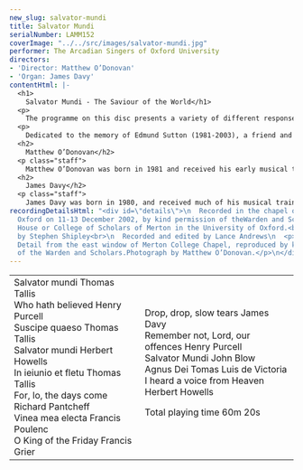 ```yaml
---
new_slug: salvator-mundi
title: Salvator Mundi
serialNumber: LAMM152
coverImage: "../../src/images/salvator-mundi.jpg"
performer: The Arcadian Singers of Oxford University
directors:
- 'Director: Matthew O’Donovan'
- 'Organ: James Davy'
contentHtml: |-
  <h1>
    Salvator Mundi - The Saviour of the World</h1>
  <p>
    The programme on this disc presents a variety of different responses to – and meditations on – the passion of Jesus Christ. While some of the texts set here see the redemption of mankind from an Old Testament prophetic viewpoint, others are inspired very directly by the events and even the images of the Lord’s Passion; others again are more broadly penitential, linked to the theme of the Passion simply by the centrality of the Cross to the Christian doctrine of forgiveness and salvation. The text of the Salvator mundi draws all these approaches together around this central theme, bringing together the cry of the church for forgiveness with this focus on the crucifixion.</p>
  <p>
    Dedicated to the memory of Edmund Sutton (1981-2003), a friend and member of the choir from 2001.</p>
  <h2>
    Matthew O’Donovan</h2>
  <p class="staff">
    Matthew O’Donovan was born in 1981 and received his early musical training as a chorister at St. Giles’ Church, Oxford and then as a music scholar at Abingdon School. After leaving school he spent a year as Organ Scholar at Southwell Minster in Nottinghamshire, before returning to Oxford in October 2000 where he is soon to complete a degree in music and is organ scholar of Merton College. Matthew was appointed conductor of the Arcadian Singers in April 2001. Under his direction the choir have performed in and out of Oxford, broadcast on BBC Radio 3, and made two recordings. In recent years Matthew has also been a regular choir trainer on the Oxford RSCM chorister courses. He sang in the Schola Cantorum of Oxford for two years and performs regularly with the early music vocal ensemble Stile Antico. As an accompanist and continuo player he has worked with various groups including the Schola Cantorum, Oxford Pro Musica Singers, Voces Angelicae, and the Cathedral Chamber Choir. In 2002 he accompanied the annual RSCM diocesan choirs festival. He is an Associate of the Royal College of Organists and studies the organ with David Goode. He is still manic about DIY.</p>
  <h2>
    James Davy</h2>
  <p class="staff">
    James Davy was born in 1980, and received much of his musical training as a Chorister at Southwell Minster, and subsequently as Organ Scholar of Portsmouth and Durham Cathedrals successively (the latter while reading for a music degree at the University of Durham). As an accompanist, he has worked with a number of choirs including the Arcadians, with whom he participated in the recording of Jubilate Agno, and a live broadcast of Choral Evensong on Radio 3 in August 2002. He is an Associate of the Royal College of Organists and continues his organ studies with James Lancelot. Composition is a spare-time activity, but one that he very much enjoys, and he has written for the Chapel Choir of University College, Durham; Durham University Chamber Choir, and for the Arcadians, for whom this will be his second work.</p>
recordingDetailsHtml: "<div id=\"details\">\n  Recorded in the chapel of Merton College,
  Oxford on 11-13 December 2002, by kind permission of theWarden and Scholars of the
  House or College of Scholars of Merton in the University of Oxford.<br>\n  Produced
  by Stephen Shipley<br>\n  Recorded and edited by Lance Andrews\n  <p>\t\tCover illustration:
  Detail from the east window of Merton College Chapel, reproduced by kind permission
  of the Warden and Scholars.Photograph by Matthew O’Donovan.</p>\n</div>"
---
```


<table class="tracktable">
  <tbody>
    <tr>
      <td class="column1">
        <span class="trackname">Salvator mundi </span> <span class="composer">Thomas Tallis</span><br>
        <span class="trackname"> Who hath believed</span><span class="composer"> Henry Purcell</span><br>
        <span class="trackname"> Suscipe quaeso </span> <span class="composer">Thomas Tallis</span><br>
        <span class="trackname"> Salvator mundi </span> <span class="composer">Herbert Howells</span><br>
        <span class="trackname"> In ieiunio et fletu </span> <span class="composer">Thomas Tallis</span><br>
        <span class="trackname"> For, lo, the days come </span> <span class="composer">Richard Pantcheff</span><br>
        <span class="trackname"> Vinea mea electa </span> <span class="composer">Francis Poulenc</span><br>
        <span class="trackname"> O King of the Friday</span><span class="composer"> Francis Grier</span>
      </td>
      <td class="column2">
        <span class="trackname">Drop, drop, slow tears </span> <span class="composer">James Davy</span><br>
        <span class="trackname"> Remember not, Lord, our offences </span> <span class="composer">Henry Purcell</span><br>
        <span class="trackname"> Salvator Mundi </span> <span class="composer">John Blow</span><br>
        <span class="trackname"> Agnus Dei Tomas</span><span class="composer"> Luis de Victoria</span><br>
        <span class="trackname"> I heard a voice from Heaven </span> <span class="composer">Herbert Howells</span>
        <p>
          <span id="playingtime">Total playing time 60m 20s</span></p>
      </td>
    </tr>
  </tbody>
</table>
